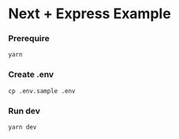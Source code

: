 # Next + Express Example

### Prerequire
```
yarn
```

### Create .env
```
cp .env.sample .env
```

### Run dev
```
yarn dev
```